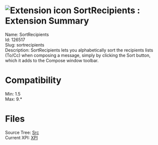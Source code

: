 # ![Extension icon](https://addons.thunderbird.net/user-media/addon_icons/126/126517-64.png?modified=1326533705) SortRecipients : Extension Summary

Name: SortRecipients  
Id: 126517  
Slug: sortrecipients  
Description: SortRecipients lets you alphabetically sort the recipients lists (To/Cc) when composing a message, simply by clicking the Sort button, which it adds to the Compose window toolbar.
  

# Compatibility
Min: 1.5  
Max: 9.*  

# Files

Source Tree: [Src](C:/Dev/Thunderbird/ThunderKdB/xall/xOther/126517-sortrecipients/src)  
Current XPI: [XPI](C:/Dev/Thunderbird/ThunderKdB/xall/xOther/126517-sortrecipients/xpi)  



